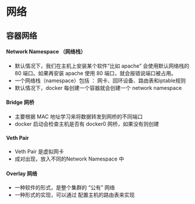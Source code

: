 # 网络

## 容器网络

#### Network Namespace （网络栈）

- 默认情况下，我们在主机上安装某个软件“比如 apache” 会使用默认网络栈的 80 端口。如果再安装 apache 使用 80 端口，就会报错说端口被占用。
- 一个网络栈（namespace）包括 ： 网卡、回环设备、路由表和iptable规则
- 默认情况下，docker 每创建一个容器就会创建一个 network namespace

#### Bridge 网桥

- 主要根据 MAC 地址学习来将数据转发到网桥的不同端口
- docker 启动会检查主机是否有 docker0 网桥，如果没有则创建

#### Veth Pair

- Veth Pair 是虚拟网卡
- 成对出现，放入不同的Network Namespace 中

#### Overlay 网络

- 一种软件的形式，是整个集群的 “公有” 网络
- 一种形式的实现，可以通过 配置主机的路由表来实现 